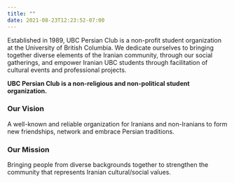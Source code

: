 ```yaml
---
title: ""
date: 2021-08-23T12:23:52-07:00
---
```


Established in 1989, UBC Persian Club is a non-profit student organization at the
University of British Columbia. We dedicate ourselves to bringing together diverse
elements of the Iranian community, through our social gatherings, and empower Iranian
UBC students through facilitation of cultural events and professional projects.

**UBC Persian Club is a non-religious and non-political student
organization.**

### Our Vision

A well-known and reliable organization for Iranians and non-Iranians to form new
friendships, network and embrace Persian traditions.

### Our Mission

Bringing people from diverse backgrounds together to strengthen the community that
represents Iranian cultural/social values.
